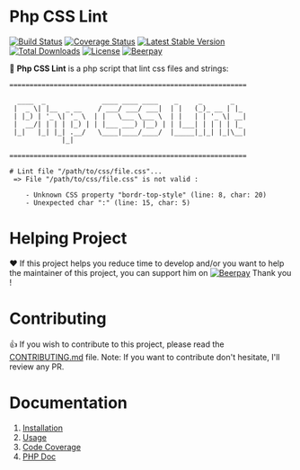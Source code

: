 # Php CSS Lint

[![Build Status](https://travis-ci.org/neilime/php-css-lint.svg?branch=master)](https://travis-ci.org/neilime/php-css-lint)
[![Coverage Status](https://coveralls.io/repos/github/neilime/php-css-lint/badge.svg)](https://coveralls.io/github/neilime/php-css-lint)
[![Latest Stable Version](https://poser.pugx.org/neilime/php-css-lint/v/stable)](https://packagist.org/packages/neilime/php-css-lint)
[![Total Downloads](https://poser.pugx.org/neilime/php-css-lint/downloads)](https://packagist.org/packages/neilime/php-css-lint)
[![License](https://poser.pugx.org/neilime/php-css-lint/license)](https://packagist.org/packages/neilime/php-css-lint)
[![Beerpay](https://beerpay.io/neilime/php-css-lint/badge.svg)](https://beerpay.io/neilime/php-css-lint) 

📢 __Php CSS Lint__ is a php script that lint css files and strings:

```
===========================================================

  ____  _              ____ ____ ____    _     _       _
 |  _ \| |__  _ __    / ___/ ___/ ___|  | |   (_)_ __ | |_
 | |_) | '_ \| '_ \  | |   \___ \___ \  | |   | | '_ \| __|
 |  __/| | | | |_) | | |___ ___) |__) | | |___| | | | | |_
 |_|   |_| |_| .__/   \____|____/____/  |_____|_|_| |_|\__|
             |_|

===========================================================

# Lint file "/path/to/css/file.css"...
 => File "/path/to/css/file.css" is not valid :

    - Unknown CSS property "bordr-top-style" (line: 8, char: 20)
    - Unexpected char ":" (line: 15, char: 5)
```

# Helping Project

❤️ If this project helps you reduce time to develop and/or you want to help the maintainer of this project, you can support him on [![Beerpay](https://beerpay.io/neilime/php-css-lint/badge.svg)](https://beerpay.io/neilime/php-css-lint) Thank you !

# Contributing

👍 If you wish to contribute to this project, please read the [CONTRIBUTING.md](CONTRIBUTING.md) file. Note: If you want to contribute don't hesitate, I'll review any PR.

# Documentation

1. [Installation](https://github.com/neilime/php-css-lint/wiki/Installation)
2. [Usage](https://github.com/neilime/php-css-lint/wiki/Usage)
3. [Code Coverage](https://coveralls.io/github/neilime/php-css-lint)
4. [PHP Doc](https://neilime.github.io/php-css-lint/phpdoc)
